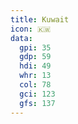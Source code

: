 ```yaml
---
title: Kuwait
icon: 🇰🇼
data:
  gpi: 35
  gdp: 59
  hdi: 49
  whr: 13
  col: 78
  gci: 123
  gfs: 137
---
```

